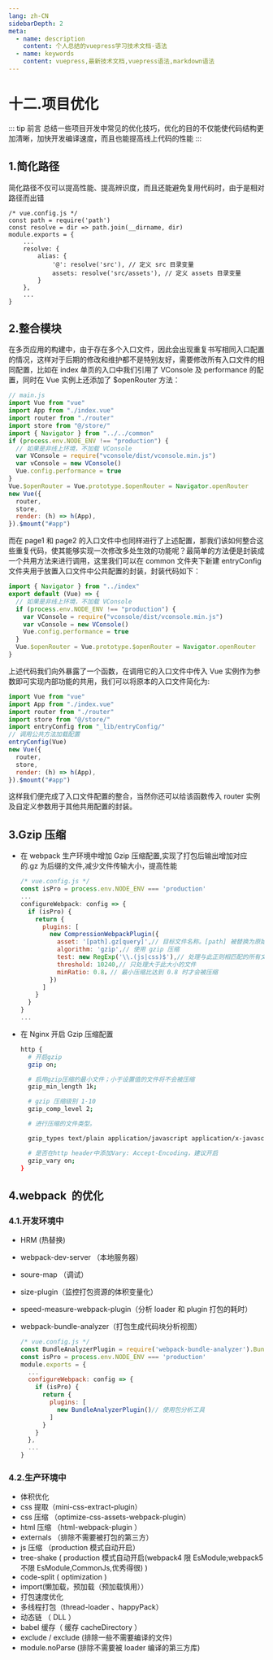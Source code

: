 ```yaml
---
lang: zh-CN
sidebarDepth: 2
meta:
  - name: description
    content: 个人总结的vuepress学习技术文档-语法
  - name: keywords
    content: vuepress,最新技术文档,vuepress语法,markdown语法
---
```


# 十二.项目优化

::: tip 前言
总结一些项目开发中常见的优化技巧，优化的目的不仅能使代码结构更加清晰，加快开发编译速度，而且也能提高线上代码的性能
:::

## 1.简化路径

简化路径不仅可以提高性能、提高辨识度，而且还能避免复用代码时，由于是相对路径而出错

```js{7-10}
/* vue.config.js */
const path = require('path')
const resolve = dir => path.join(__dirname, dir)
module.exports = {
    ...
    resolve: {
        alias: {
            '@': resolve('src'), // 定义 src 目录变量
            assets: resolve('src/assets'), // 定义 assets 目录变量
        }
    },
    ...
}
```

## 2.整合模块

在多页应用的构建中，由于存在多个入口文件，因此会出现重复书写相同入口配置的情况，这样对于后期的修改和维护都不是特别友好，需要修改所有入口文件的相同配置，比如在 index 单页的入口中我们引用了 VConsole 及 performance 的配置，同时在 Vue 实例上还添加了 \$openRouter 方法：

```js
// main.js
import Vue from "vue"
import App from "./index.vue"
import router from "./router"
import store from "@/store/"
import { Navigator } from "../../common"
if (process.env.NODE_ENV !== "production") {
  // 如果是非线上环境，不加载 VConsole
  var VConsole = require("vconsole/dist/vconsole.min.js")
  var vConsole = new VConsole()
  Vue.config.performance = true
}
Vue.$openRouter = Vue.prototype.$openRouter = Navigator.openRouter
new Vue({
  router,
  store,
  render: (h) => h(App),
}).$mount("#app")
```

而在 page1 和 page2 的入口文件中也同样进行了上述配置，那我们该如何整合这些重复代码，使其能够实现一次修改多处生效的功能呢？最简单的方法便是封装成一个共用方法来进行调用，这里我们可以在 common 文件夹下新建 entryConfig 文件夹用于放置入口文件中公共配置的封装，封装代码如下：

```js
import { Navigator } from "../index"
export default (Vue) => {
  // 如果是非线上环境，不加载 VConsole
  if (process.env.NODE_ENV !== "production") {
    var VConsole = require("vconsole/dist/vconsole.min.js")
    var vConsole = new VConsole()
    Vue.config.performance = true
  }
  Vue.$openRouter = Vue.prototype.$openRouter = Navigator.openRouter
}
```

上述代码我们向外暴露了一个函数，在调用它的入口文件中传入 Vue 实例作为参数即可实现内部功能的共用，我们可以将原本的入口文件简化为:

```js
import Vue from "vue"
import App from "./index.vue"
import router from "./router"
import store from "@/store/"
import entryConfig from "_lib/entryConfig/"
// 调用公共方法加载配置
entryConfig(Vue)
new Vue({
  router,
  store,
  render: (h) => h(App),
}).$mount("#app")
```

这样我们便完成了入口文件配置的整合，当然你还可以给该函数传入 router 实例及自定义参数用于其他共用配置的封装。

## 3.Gzip 压缩

- 在 webpack 生产环境中增加 Gzip 压缩配置,实现了打包后输出增加对应的.gz 为后缀的文件,减少文件传输大小，提高性能
  ```js
  /* vue.config.js */
  const isPro = process.env.NODE_ENV === 'production'
  ...
  configureWebpack: config => {
    if (isPro) {
      return {
        plugins: [
          new CompressionWebpackPlugin({
            asset: '[path].gz[query]',// 目标文件名称。[path] 被替换为原始文件的路径和 [query] 查询
            algorithm: 'gzip',// 使用 gzip 压缩
            test: new RegExp('\\.(js|css)$'),// 处理与此正则相匹配的所有文件
            threshold: 10240,// 只处理大于此大小的文件
            minRatio: 0.8，// 最小压缩比达到 0.8 时才会被压缩
          })
        ]
      }
    }
  }
  ...
  ```
- 在 Nginx 开启 Gzip 压缩配置

  ```sh
  http {
    # 开启gzip
    gzip on;

    # 启用gzip压缩的最小文件；小于设置值的文件将不会被压缩
    gzip_min_length 1k;

    # gzip 压缩级别 1-10
    gzip_comp_level 2;

    # 进行压缩的文件类型。

    gzip_types text/plain application/javascript application/x-javascript text/css application/xml text/javascript application/x-httpd-php image/jpeg image/gif image/png;

    # 是否在http header中添加Vary: Accept-Encoding，建议开启
    gzip_vary on;
  }
  ```

## 4.webpack  的优化

### 4.1.开发环境中

- HRM (热替换)
- webpack-dev-server （本地服务器）
- soure-map （调试）
- size-plugin（监控打包资源的体积变量化）
- speed-measure-webpack-plugin（分析 loader 和 plugin 打包的耗时）
- webpack-bundle-analyzer（打包生成代码块分析视图）

  ```js
  /* vue.config.js */
  const BundleAnalyzerPlugin = require('webpack-bundle-analyzer').BundleAnalyzerPlugin
  const isPro = process.env.NODE_ENV === 'production'
  module.exports = {
    ...
    configureWebpack: config => {
      if (isPro) {
        return {
          plugins: [
            new BundleAnalyzerPlugin()// 使用包分析工具
          ]
        }
      }
    },
    ...
  }
  ```

### 4.2.生产环境中

- 体积优化
- css 提取（mini-css-extract-plugin）
- css 压缩 （optimize-css-assets-webpack-plugin）
- html 压缩 （html-webpack-plugin ）
- externals （排除不需要被打包的第三方）
- js 压缩 （production 模式自动开启）
- tree-shake ( production 模式自动开启(webpack4 限 EsModule;webpack5 不限 EsModule,CommonJs,优秀得很) )
- code-split ( optimization )
- import(懒加载，预加载（预加载慎用））
- 打包速度优化
- 多线程打包（thread-loader 、happyPack）
- 动态链 （ DLL ）
- babel 缓存（ 缓存 cacheDirectory ）
- exclude / exclude (排除一些不需要编译的文件)
- module.noParse (排除不需要被 loader 编译的第三方库)
